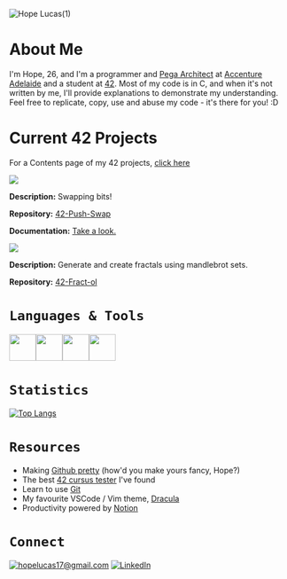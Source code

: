 ![Hope Lucas(1)](https://user-images.githubusercontent.com/88760123/159395622-57e1bbf2-fab4-4421-a192-f8f99f59ee8f.png)

# About Me

I'm Hope, 26, and I'm a programmer and [Pega Architect](https://www.pega.com/) at [Accenture Adelaide](https://www.accenture.com/au-en) and a student at [42](https://www.42adel.org.au/). Most of my code is in C, and when it's not written by me, I'll provide explanations to demonstrate my understanding. Feel free to replicate, copy, use and abuse my code - it's there for you! :D

# Current 42 Projects

For a Contents page of my 42 projects, [click here](https://github.com/hopelucas/Hopelucas-Contents/blob/main/42-Contents.md)

![](https://img.shields.io/badge/cursus-push%20swap-e48ba1?style=for-the-badge&logo=42)

**Description:** Swapping bits!

**Repository:** [42-Push-Swap](https://github.com/hopelucas/42-Push-Swap)

**Documentation:** [Take a look.](https://github.com/hopelucas/42-Push-Swap/blob/main/en.subject(1).pdf)

![](https://img.shields.io/badge/cursus-fractol-e48ba1?style=for-the-badge&logo=42)


**Description:** Generate and create fractals using mandlebrot sets.

**Repository:** [42-Fract-ol](https://github.com/hopelucas/42-Fract-ol)


# `Languages & Tools`
[<img src="https://user-images.githubusercontent.com/88760123/159401454-da0a315e-bd84-4f40-a966-4967770d38bd.png" width="48">](https://devdocs.io/c/)[<img src="https://user-images.githubusercontent.com/88760123/159401772-1896ff26-6fa6-424f-8466-f6ee1722a618.png" width="48">](https://docs.python.org/3/)[<img src="https://user-images.githubusercontent.com/88760123/159403618-bbabf915-238d-4048-8dbf-2dcc99c0e293.png" width="48">](https://code.visualstudio.com/)[<img src="https://user-images.githubusercontent.com/88760123/159403999-31a3b076-0793-402d-b6e8-13fe96c85840.png" width="48">](https://developer.mozilla.org/en-US/docs/Web/JavaScript)

# `Statistics`
[![Top Langs](https://github-readme-stats.vercel.app/api/top-langs/?username=hopelucas&layout=compact)](https://github.com/anuraghazra/github-readme-stats)
# `Resources`
- Making [Github pretty](https://docs.github.com/en/get-started/writing-on-github/getting-started-with-writing-and-formatting-on-github/basic-writing-and-formatting-syntax) (how'd you make yours fancy, Hope?)
- The best [42 cursus tester](https://github.com/hopelucas/francinette) I've found
- Learn to use [Git](https://docs.github.com/en/get-started/using-git/about-git)
- My favourite VSCode / Vim theme, [Dracula](https://github.com/dracula/dracula-theme)
- Productivity powered by [Notion](https://www.notion.so/)
# `Connect`

<a href="mailto:hopelucas17@gmail.com">![hopelucas17@gmail.com](https://img.shields.io/badge/Gmail-e48ba1?style=for-the-badge&logo=gmail&logoColor=white)</a> <a href="<LinkedInURL>">![LinkedIn](https://img.shields.io/badge/LinkedIn-e48ba1?style=for-the-badge&logo=linkedin&logoColor=white)</a>
